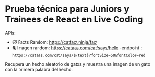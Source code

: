 # Prueba técnica para Juniors y Trainees de React en Live Coding

APIs:

- 🐱 Facts Random: https://catfact.ninja/fact
- 🐈 Imagen random: https://cataas.com/cat/says/hello
  -endpoint : `https://cataas.com/cat/says/${text}?fontSize=50&fontColor=red`

Recupera un hecho aleatorio de gatos y muestra una imagen de un gato con la primera palabra del hecho.
